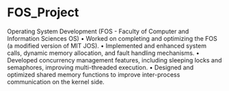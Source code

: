 # FOS_Project
Operating System Development (FOS - Faculty of Computer and Information Sciences OS)
• Worked on completing and optimizing the FOS (a modified version of MIT JOS). 
• Implemented and enhanced system calls, dynamic memory allocation, and fault 
handling mechanisms. 
• Developed concurrency management features, including sleeping locks and 
semaphores, improving multi-threaded execution. 
• Designed and optimized shared memory functions to improve inter-process 
communication on the kernel side.
